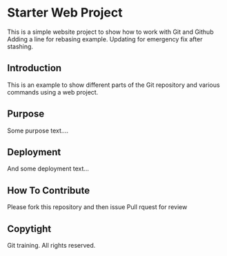 # Starter Web Project

This is a simple website project to show how to work with Git and Github
Adding a line for rebasing example. Updating for emergency fix after stashing.

## Introduction

This is an example to show different parts of the Git repository
and various commands using a web project.

## Purpose

Some purpose text....

## Deployment

And some deployment text...

## How To Contribute
Please fork this repository and then issue Pull rquest for review

## Copytight
Git training. All rights reserved. 
